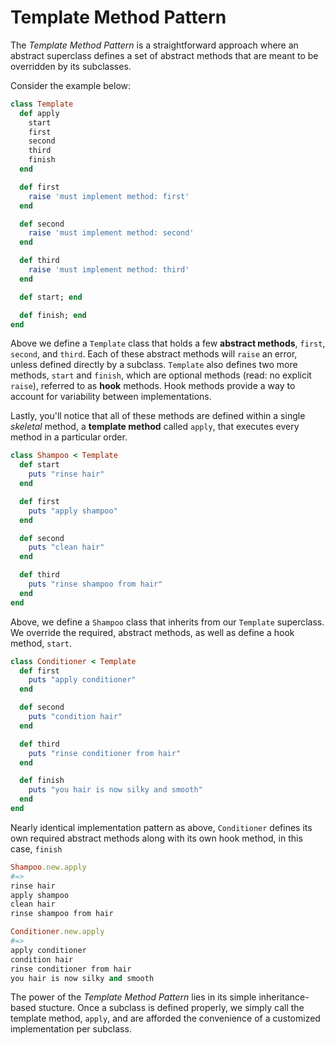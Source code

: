Template Method Pattern
=======================

The *Template Method Pattern* is a straightforward approach where an abstract superclass defines a set of abstract methods that are meant to be overridden by its subclasses.

Consider the example below:

```ruby
class Template
  def apply
    start
    first
    second
    third
    finish
  end

  def first
    raise 'must implement method: first'
  end

  def second
    raise 'must implement method: second'
  end

  def third
    raise 'must implement method: third'
  end

  def start; end

  def finish; end
end
```

Above we define a `Template` class that holds a few **abstract methods**, `first`, `second`, and `third`. Each of these abstract methods will `raise` an error, unless defined directly by a subclass. `Template` also defines two more methods, `start` and `finish`, which are optional methods (read: no explicit `raise`), referred to as **hook** methods. Hook methods provide a way to account for variability between implementations.

Lastly, you'll notice that all of these methods are defined within a single *skeletal* method, a **template method** called `apply`, that executes every method in a particular order.

```ruby
class Shampoo < Template
  def start
    puts "rinse hair"
  end

  def first
    puts "apply shampoo"
  end

  def second
    puts "clean hair"
  end

  def third
    puts "rinse shampoo from hair"
  end
end
```

Above, we define a `Shampoo` class that inherits from our `Template` superclass. We override the required, abstract methods, as well as define a hook method, `start`.

```ruby
class Conditioner < Template
  def first
    puts "apply conditioner"
  end

  def second
    puts "condition hair"
  end

  def third
    puts "rinse conditioner from hair"
  end

  def finish
    puts "you hair is now silky and smooth"
  end
end
```

Nearly identical implementation pattern as above, `Conditioner` defines its own required abstract methods along with its own hook method, in this case, `finish`

```ruby
Shampoo.new.apply
#=>
rinse hair
apply shampoo
clean hair
rinse shampoo from hair

Conditioner.new.apply
#=>
apply conditioner
condition hair
rinse conditioner from hair
you hair is now silky and smooth
```

The power of the *Template Method Pattern* lies in its simple inheritance-based stucture. Once a subclass is defined properly, we simply call the template method, `apply`, and are afforded the convenience of a customized implementation per subclass.
